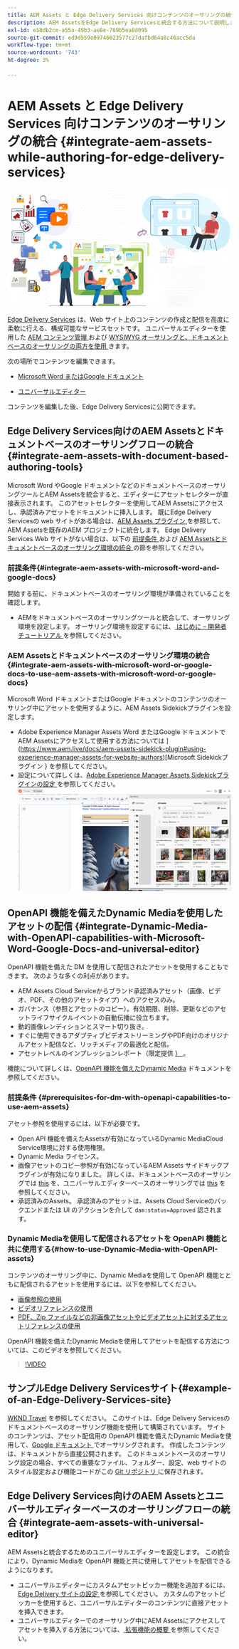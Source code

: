 ```yaml
---
title: AEM Assets と Edge Delivery Services 向けコンテンツのオーサリングの統合
description: AEM AssetsをEdge Delivery Servicesと統合する方法について説明します。 この統合により、AEM AssetsとMicrosoft Word およびGoogle ドキュメントを統合したり、AEM Assetsと Universal Editor を統合したり、Dynamic Mediaと OpenAPI 機能と Universal Editor を統合したり、Dynamic Mediaと OpenAPI 機能をMicrosoft Word およびGoogle ドキュメントと統合したりできます。
exl-id: e58db2ce-a55a-49b3-ae8e-709b5ea8d095
source-git-commit: ed9d559e09746023577c27dafbd64a8c46acc5da
workflow-type: tm+mt
source-wordcount: '743'
ht-degree: 3%

---
```


# AEM Assets と Edge Delivery Services 向けコンテンツのオーサリングの統合 {#integrate-aem-assets-while-authoring-for-edge-delivery-services}

![EDS2](/help/assets/assets/EDS2.png)

[Edge Delivery Services](https://experienceleague.adobe.com/ja/docs/experience-manager-cloud-service/content/edge-delivery/overview) は、Web サイト上のコンテンツの作成と配信を高度に柔軟に行える、構成可能なサービスセットです。 ユニバーサルエディターを使用した [AEM コンテンツ管理 ](/help/sites-cloud/authoring/author-publish.md) および [WYSIWYG オーサリングと、ドキュメントベースのオーサリングの両方を使用 ](https://experienceleague.adobe.com/en/docs/experience-manager-cloud-service/content/edge-delivery/wysiwyg-authoring/authoring) きます。

次の場所でコンテンツを編集できます。

* [Microsoft Word またはGoogle ドキュメント](#integrate-aem-assets-with-document-based-authoring-tools)

* [ユニバーサルエディター](#integrate-aem-assets-with-universal-editor)

コンテンツを編集した後、Edge Delivery Servicesに公開できます。

## Edge Delivery Services向けのAEM Assetsとドキュメントベースのオーサリングフローの統合 {#integrate-aem-assets-with-document-based-authoring-tools}

Microsoft Word やGoogle ドキュメントなどのドキュメントベースのオーサリングツールとAEM Assetsを統合すると、エディターにアセットセレクターが直接表示されます。 このアセットセレクターを使用してAEM Assetsにアクセスし、承認済みアセットをドキュメントに挿入します。
既にEdge Delivery Servicesの web サイトがある場合は、[AEM Assets プラグイン ](https://github.com/adobe-rnd/aem-assets-plugin/blob/main/README.md) を参照して、AEM Assetsを既存のAEM プロジェクトに統合します。 Edge Delivery Services Web サイトがない場合は、以下の [ 前提条件 ](#integrate-aem-assets-with-microsoft-word-and-google-docs) および [AEM Assetsとドキュメントベースのオーサリング環境の統合 ](#integrate-aem-assets-with-microsoft-word-or-google-docs-to-use-aem-assets-with-microsoft-word-or-google-docs) の節を参照してください。

### 前提条件{#integrate-aem-assets-with-microsoft-word-and-google-docs}

開始する前に、ドキュメントベースのオーサリング環境が準備されていることを確認します。

* AEMをドキュメントベースのオーサリングツールと統合して、オーサリング環境を設定します。 オーサリング環境を設定するには、[ はじめに – 開発者チュートリアル ](https://www.aem.live/developer/tutorial) を参照してください。

### AEM Assetsとドキュメントベースのオーサリング環境の統合{#integrate-aem-assets-with-microsoft-word-or-google-docs-to-use-aem-assets-with-microsoft-word-or-google-docs}

Microsoft Word ドキュメントまたはGoogle ドキュメントのコンテンツのオーサリング中にアセットを使用するように、AEM Assets Sidekickプラグインを設定します。

* Adobe Experience Manager Assets Word またはGoogle ドキュメントでAEM Assetsにアクセスして使用する方法については ](https://www.aem.live/docs/aem-assets-sidekick-plugin#using-experience-manager-assets-for-website-authors)[Microsoft Sidekickプラグイン } を参照してください。
* 設定について詳しくは、[Adobe Experience Manager Assets Sidekickプラグインの設定 ](https://www.aem.live/developer/configuring-aem-assets-sidekick-plugin) を参照してください。
  ![my-assets-sidebar](/help/assets/assets/my-assets-sidebar.png)

## OpenAPI 機能を備えたDynamic Mediaを使用したアセットの配信 {#integrate-Dynamic-Media-with-OpenAPI-capabilities-with-Microsoft-Word-Google-Docs-and-universal-editor}

OpenAPI 機能を備えた DM を使用して配信されたアセットを使用することもできます。 次のような多くの利点があります。

* AEM Assets Cloud Serviceからブランド承認済みアセット（画像、ビデオ、PDF、その他のアセットタイプ）へのアクセスのみ。
* ガバナンス（参照とアセットのコピー）。有効期限、削除、更新などのアセットライフサイクルイベントの自動伝播に役立ちます。
* 動的画像レンディションとスマート切り抜き。
* すぐに使用できるアダプティブビデオストリーミングやPDF向けのオリジナルアセット配信など、リッチメディアの最適化と配信。
* アセットレベルのインプレッションレポート（限定提供 [） ](/help/assets/manage-reports-assets-view.md#dynamic-media-delivery-reports)。

機能について詳しくは、[OpenAPI 機能を備えたDynamic Media](https://experienceleague.adobe.com/en/docs/experience-manager-cloud-service/content/assets/dynamicmedia/dynamic-media-open-apis/dynamic-media-open-apis-overview) ドキュメントを参照してください。

### 前提条件 {#prerequisites-for-dm-with-openapi-capabilities-to-use-aem-assets}

アセット参照を使用するには、以下が必要です。

* Open API 機能を備えたAssetsが有効になっているDynamic MediaCloud Service環境に対する使用権限。
* Dynamic Media ライセンス。
* 画像アセットのコピー参照が有効になっているAEM Assets サイドキックプラグインが有効になりました。 詳しくは、ドキュメントベースのオーサリングでは [this](https://www.aem.live/developer/configuring-aem-assets-sidekick-plugin#copymode) を、ユニバーサルエディターベースのオーサリングでは [this](https://developer.adobe.com/uix/docs/extension-manager/extension-developed-by-adobe/configurable-asset-picker/#extension-overview) を参照してください。
* 承認済みのAssets。 承認済みのアセットは、Assets Cloud Serviceのバックエンドまたは UI のアクションを介して `dam:status=Approved` 認されます。

### Dynamic Mediaを使用して配信されるアセットを OpenAPI 機能と共に使用する{#how-to-use-Dynamic-Media-with-OpenAPI-assets}

コンテンツのオーサリング中に、Dynamic Mediaを使用して OpenAPI 機能とともに配信されるアセットを使用するには、以下を参照してください。

* [ 画像参照の使用 ](https://www.aem.live/docs/aem-assets-sidekick-plugin#using-image-references-when-authoring-content)
* [ ビデオリファレンスの使用 ](https://www.aem.live/docs/aem-assets-sidekick-plugin#using-video-references-when-authoring-content)
* [PDF、Zip ファイルなどの非画像アセットやビデオアセットに対するアセットリファレンスの使用 ](https://www.aem.live/docs/aem-assets-sidekick-plugin#using-asset-references-for-pdf-zip-etc-when-authoring-content)

OpenAPI 機能を備えたDynamic Mediaを使用してアセットを配信する方法については、このビデオを参照してください。

>[!VIDEO](https://video.tv.adobe.com/v/3441155)

## サンプルEdge Delivery Servicesサイト{#example-of-an-Edge-Delivery-Services-site}

[WKND Travel](https://aem-dynamicmedia-demo--dm--hlxsites.aem.live/travel-hospitality/wknd-trvl-home) を参照してください。 このサイトは、Edge Delivery Servicesのドキュメントベースのオーサリング機能を使用して構築されています。 サイトのコンテンツは、アセット配信用の OpenAPI 機能を備えたDynamic Mediaを使用して、[Google ドキュメント ](https://drive.google.com/drive/folders/1HCCHRWp4HJIXW_cUv5cRDQ5DzzqiZsXT) でオーサリングされます。 作成したコンテンツは、ドキュメントから直接公開されます。 このドキュメントベースのオーサリング設定の場合、すべての重要なファイル、フォルダー、設定、web サイトのスタイル設定および機能コードがこの [Git リポジトリ ](https://github.com/hlxsites/franklin-assets-selector/tree/aem-dynamicmedia-demo/blocks) に保存されます。

## Edge Delivery Services向けのAEM Assetsとユニバーサルエディターベースのオーサリングフローの統合 {#integrate-aem-assets-with-universal-editor}

AEM Assetsと統合するためのユニバーサルエディターを設定します。 この統合により、Dynamic Mediaを OpenAPI 機能と共に使用してアセットを配信できるようになります。

* ユニバーサルエディターにカスタムアセットピッカー機能を追加するには、[Edge Delivery サイトの設定 ](https://developer.adobe.com/uix/docs/extension-manager/extension-developed-by-adobe/configurable-asset-picker/#configuration-in-edge-delivery-site) を参照してください。 カスタムのアセットピッカーを使用すると、ユニバーサルエディターのコンテンツに直接アセットを挿入できます。
* ユニバーサルエディターでのオーサリング中にAEM Assetsにアクセスしてアセットを挿入する方法については、[ 拡張機能の概要 ](https://developer.adobe.com/uix/docs/extension-manager/extension-developed-by-adobe/configurable-asset-picker/#extension-overview) を参照してください。
